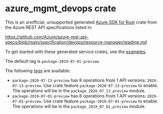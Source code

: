 # azure_mgmt_devops crate

This is an unofficial, unsupported generated [Azure SDK for Rust](https://github.com/Azure/azure-sdk-for-rust/tree/legacy) crate from the Azure REST API specifications listed in:

https://github.com/Azure/azure-rest-api-specs/blob/main/specification/devops/resource-manager/readme.md

To get started with these generated service crates, see the [examples](https://github.com/Azure/azure-sdk-for-rust/blob/legacy/services/README.md#examples).

The default tag is `package-2019-07-01-preview`.

The following [tags](https://github.com/Azure/azure-sdk-for-rust/blob/legacy/services/tags.md) are available:

- `package-2020-07-13-preview` has 8 operations from 1 API versions: `2020-07-13-preview`. Use crate feature `package-2020-07-13-preview` to enable. The operations will be in the `package_2020_07_13_preview` module.
- `package-2019-07-01-preview` has 8 operations from 1 API versions: `2019-07-01-preview`. Use crate feature `package-2019-07-01-preview` to enable. The operations will be in the `package_2019_07_01_preview` module.